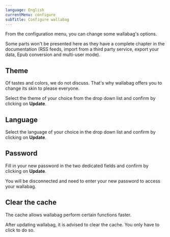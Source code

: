 ```yaml
---
language: English
currentMenu: configure
subTitle: Configure wallabag
---
```


From the configuration menu, you can change some wallabag's options. 

Some parts won't be presented here as they have a complete chapter in the documentation (RSS 
feeds, import from a third party service, export your data, Epub conversion and multi-user mode).

## Theme

Of tastes and colors, we do not discuss. That's why wallabag offers you to change its skin to please everyone.

Select the theme of your choice from the drop down list and confirm by clicking on **Update**.

## Language

Select the language of your choice in the drop down list and confirm by clicking on **Update**.

## Password

Fill in your new password in the two dedicated fields and confirm by clicking on **Update**.

You will be disconnected and need to enter your new password to access your wallabag.

## Clear the cache

The cache allows wallabag perform certain functions faster.

After updating wallabag, it is advised to clear the cache. You only have to click to do so.
